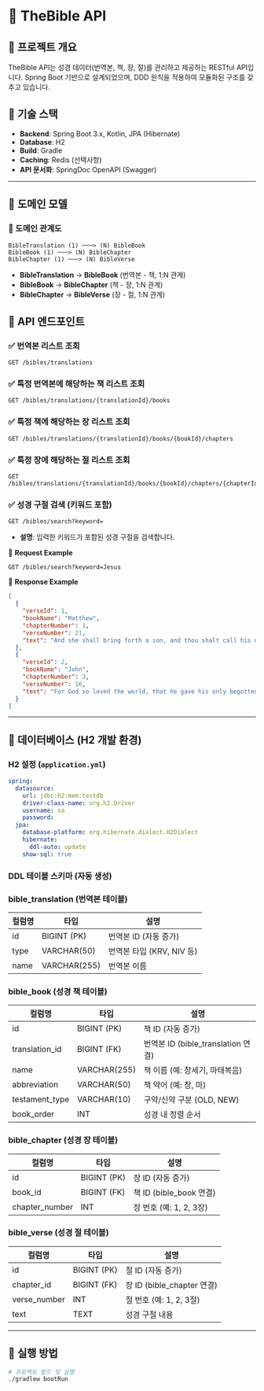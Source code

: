 # 📖 TheBible API

## 📌 프로젝트 개요

TheBible API는 성경 데이터(번역본, 책, 장, 절)를 관리하고 제공하는 RESTful API입니다.
Spring Boot 기반으로 설계되었으며, DDD 원칙을 적용하여 모듈화된 구조를 갖추고 있습니다.

## 📌 기술 스택

- **Backend**: Spring Boot 3.x, Kotlin, JPA (Hibernate)
- **Database**: H2
- **Build**: Gradle
- **Caching**: Redis (선택사항)
- **API 문서화**: SpringDoc OpenAPI (Swagger)

---

## 📌 도메인 모델

### **📍 도메인 관계도**

```
BibleTranslation (1) ───> (N) BibleBook
BibleBook (1) ───> (N) BibleChapter
BibleChapter (1) ───> (N) BibleVerse
```

- **BibleTranslation** → **BibleBook** (번역본 - 책, 1:N 관계)
- **BibleBook** → **BibleChapter** (책 - 장, 1:N 관계)
- **BibleChapter** → **BibleVerse** (장 - 절, 1:N 관계)

## 📌 API 엔드포인트

### ✅ 번역본 리스트 조회

```
GET /bibles/translations
```

### ✅ 특정 번역본에 해당하는 책 리스트 조회

```
GET /bibles/translations/{translationId}/books
```

### ✅ 특정 책에 해당하는 장 리스트 조회

```
GET /bibles/translations/{translationId}/books/{bookId}/chapters
```

### ✅ 특정 장에 해당하는 절 리스트 조회

```
GET /bibles/translations/{translationId}/books/{bookId}/chapters/{chapterId}/verses
```

### ✅ 성경 구절 검색 (키워드 포함)

```
GET /bibles/search?keyword=
```

- **설명**: 입력한 키워드가 포함된 성경 구절을 검색합니다.

📌 **Request Example**

```http
GET /bibles/search?keyword=Jesus
```

📌 **Response Example**

```json
[
  {
    "verseId": 1,
    "bookName": "Matthew",
    "chapterNumber": 1,
    "verseNumber": 21,
    "text": "And she shall bring forth a son, and thou shalt call his name Jesus..."
  },
  {
    "verseId": 2,
    "bookName": "John",
    "chapterNumber": 3,
    "verseNumber": 16,
    "text": "For God so loved the world, that he gave his only begotten Son..."
  }
]
```

---

## 📌 데이터베이스 (H2 개발 환경)

### **H2 설정 (`application.yml`)**

```yaml
spring:
  datasource:
    url: jdbc:h2:mem:testdb
    driver-class-name: org.h2.Driver
    username: sa
    password:
  jpa:
    database-platform: org.hibernate.dialect.H2Dialect
    hibernate:
      ddl-auto: update
    show-sql: true
```

### **DDL 테이블 스키마 (자동 생성)**

### **bible_translation (번역본 테이블)**

| 컬럼명  | 타입           | 설명                  |
|------|--------------|---------------------|
| id   | BIGINT (PK)  | 번역본 ID (자동 증가)      |
| type | VARCHAR(50)  | 번역본 타입 (KRV, NIV 등) |
| name | VARCHAR(255) | 번역본 이름              |

### **bible_book (성경 책 테이블)**

| 컬럼명            | 타입           | 설명                            |
|----------------|--------------|-------------------------------|
| id             | BIGINT (PK)  | 책 ID (자동 증가)                  |
| translation_id | BIGINT (FK)  | 번역본 ID (bible_translation 연결) |
| name           | VARCHAR(255) | 책 이름 (예: 창세기, 마태복음)           |
| abbreviation   | VARCHAR(50)  | 책 약어 (예: 창, 마)                |
| testament_type | VARCHAR(10)  | 구약/신약 구분 (OLD, NEW)           |
| book_order     | INT          | 성경 내 정렬 순서                    |

### **bible_chapter (성경 장 테이블)**

| 컬럼명            | 타입          | 설명                   |
|----------------|-------------|----------------------|
| id             | BIGINT (PK) | 장 ID (자동 증가)         |
| book_id        | BIGINT (FK) | 책 ID (bible_book 연결) |
| chapter_number | INT         | 장 번호 (예: 1, 2, 3장)   |

### **bible_verse (성경 절 테이블)**

| 컬럼명          | 타입          | 설명                      |
|--------------|-------------|-------------------------|
| id           | BIGINT (PK) | 절 ID (자동 증가)            |
| chapter_id   | BIGINT (FK) | 장 ID (bible_chapter 연결) |
| verse_number | INT         | 절 번호 (예: 1, 2, 3절)      |
| text         | TEXT        | 성경 구절 내용                |

---

## 📌 실행 방법

```bash
# 프로젝트 빌드 및 실행
./gradlew bootRun
```
